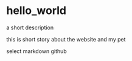 # hello_world
a short description

this is short story about the website and my pet

select markdown github
